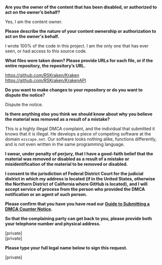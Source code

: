 **Are you the owner of the content that has been disabled, or authorized to act on the owner’s behalf?**

Yes, I am the content owner.

**Please describe the nature of your content ownership or authorization to act on the owner's behalf.**

I wrote 100% of the code in this project. I am the only one that has ever seen, or had access to this source code.

**What files were taken down? Please provide URLs for each file, or if the entire repository, the repository’s URL.**

https://github.com/RSKraken/Kraken  
https://github.com/RSKraken/KrakenAPI

**Do you want to make changes to your repository or do you want to dispute the notice?**

Dispute the notice.

**Is there anything else you think we should know about why you believe the material was removed as a result of a mistake?**

This is a highly illegal DMCA complaint, and the individual that submitted it knows that it is illegal. He develops a piece of competing software at the domain `ezscape.net`. Our software looks nothing alike, functions differently, and is not even written in the same programming language.

**I swear, under penalty of perjury, that I have a good-faith belief that the material was removed or disabled as a result of a mistake or misidentification of the material to be removed or disabled.**

**I consent to the jurisdiction of Federal District Court for the judicial district in which my address is located (if in the United States, otherwise the Northern District of California where GitHub is located), and I will accept service of process from the person who provided the DMCA notification or an agent of such person.**

**Please confirm that you have you have read our <a href="https://docs.github.com/articles/guide-to-submitting-a-dmca-counter-notice">Guide to Submitting a DMCA Counter Notice</a>.**

**So that the complaining party can get back to you, please provide both your telephone number and physical address.**

[private]  
[private]  

**Please type your full legal name below to sign this request.**

[private]
